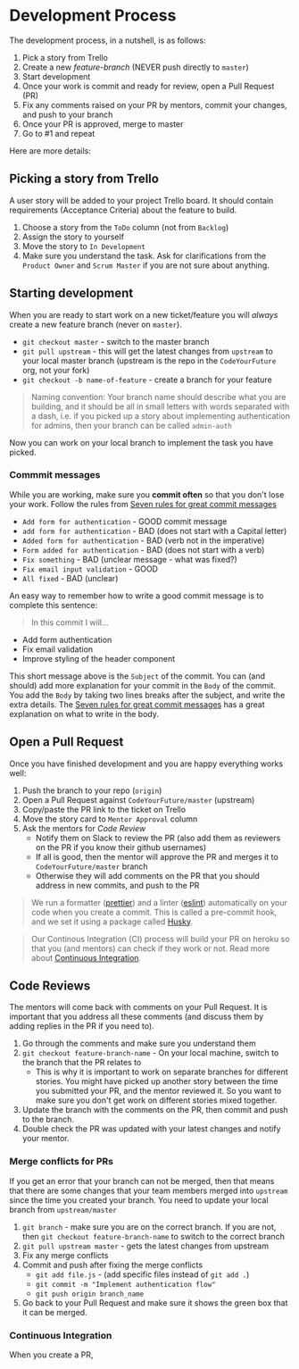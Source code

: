 # Development Process

The development process, in a nutshell, is as follows:

1. Pick a story from Trello
1. Create a new *feature-branch* (NEVER push directly to `master`)
1. Start development
1. Once your work is commit and ready for review, open a Pull Request (PR)
1. Fix any comments raised on your PR by mentors, commit your changes, and push to your branch
1. Once your PR is approved, merge to master 
1. Go to #1 and repeat

Here are more details:

## Picking a story from Trello

A user story will be added to your project Trello board. It should contain requirements (Acceptance Criteria) about the feature to build.

1. Choose a story from the `ToDo` column (not from `Backlog`)
1. Assign the story to yourself
1. Move the story to `In Development`
1. Make sure you understand the task. Ask for clarifications from the `Product Owner` and `Scrum Master` if you are not sure about anything.

## Starting development

When you are ready to start work on a new ticket/feature you will _always_ create a new feature branch (never on `master`).

- `git checkout master` - switch to the master branch 
- `git pull upstream` - this will get the latest changes from `upstream` to your local master branch (upstream is the repo in the `CodeYourFuture` org, not your fork)
- `git checkout -b name-of-feature` - create a branch for your feature

> Naming convention: Your branch name should describe what you are building, and it should be all in small letters with words separated with a dash, i.e. if you picked up a story about implementing authentication for admins, then your branch can be called `admin-auth`

Now you can work on your local branch to implement the task you have picked.

### Commmit messages

While you are working, make sure you **commit often** so that you don't lose your work. Follow the rules from [Seven rules for great commit messages](https://chris.beams.io/posts/git-commit/#seven-rules)

- `Add form for authentication` - GOOD commit message
- `add form for authentication` - BAD (does not start with a Capital letter)
- `Added form for authentication` - BAD (verb not in the imperative)
- `Form added for authentication` - BAD (does not start with a verb)
- `Fix something` - BAD (unclear message - what was fixed?)
- `Fix email input validation` - GOOD
- `All fixed` - BAD (unclear)

An easy way to remember how to write a good commit message is to complete this sentence:

> In this commit I will...

- Add form authentication
- Fix email validation
- Improve styling of the header component

This short message above is the `Subject` of the commit. You can (and should) add more explanation for your commit in the `Body` of the commit. You add the `Body` by taking two lines breaks after the subject, and write the extra details. The [Seven rules for great commit messages](https://chris.beams.io/posts/git-commit/#seven-rules) has a great explanation on what to write in the body. 

## Open a Pull Request

Once you have finished development and you are happy everything works well:

1. Push the branch to your repo (`origin`)
1. Open a Pull Request against `CodeYourFuture/master` (upstream)
1. Copy/paste the PR link to the ticket on Trello
1. Move the story card to `Mentor Approval` column
1. Ask the mentors for *Code Review*
    - Notify them on Slack to review the PR (also add them as reviewers on the PR if you know their github usernames)
    - If all is good, then the mentor will approve the PR and merges it to `CodeYourFuture/master` branch
    - Otherwise they will add comments on the PR that you should address in new commits, and push to the PR


> We run a formatter ([prettier](https://prettier.io/docs/en/index.html)) and a linter ([eslint](https://eslint.org/docs/user-guide/getting-started)) automatically on your code when you create a commit. This is called a pre-commit hook, and we set it using a package called [Husky](https://github.com/typicode/husky).

> Our Continous Integration (CI) process will build your PR on heroku so that you (and mentors) can check if they work or not. Read more about [Continuous Integration](https://www.thoughtworks.com/continuous-integration).

## Code Reviews

The mentors will come back with comments on your Pull Request. It is important that you address all these comments (and discuss them by adding replies in the PR if you need to).

1. Go through the comments and make sure you understand them
1. `git checkout feature-branch-name` - On your local machine, switch to the branch that the PR relates to
    - This is why it is important to work on separate branches for different stories. You might have picked up another story between the time you submitted your PR, and the mentor reviewed it. So you want to make sure you don't get work on different stories mixed together.
1. Update the branch with the comments on the PR, then commit and push to the branch.
1. Double check the PR was updated with your latest changes and notify your mentor.

### Merge conflicts for PRs

If you get an error that your branch can not be merged, then that means that there are some changes that your team members merged into `upstream` since the time you created your branch. You need to update your local branch from `upstream/master`

1. `git branch` - make sure you are on the correct branch. If you are not, then `git checkout feature-branch-name` to switch to the correct branch
1. `git pull upstream master` - gets the latest changes from upstream
1. Fix any merge conflicts
1. Commit and push after fixing the merge conflicts
    - `git add file.js` - (add specific files instead of `git add .`) 
    - `git commit -m "Implement authentication flow"`
    - `git push origin branch_name`
1. Go back to your Pull Request and make sure it shows the green box that it can be merged.


### Continuous Integration

When you create a PR, 